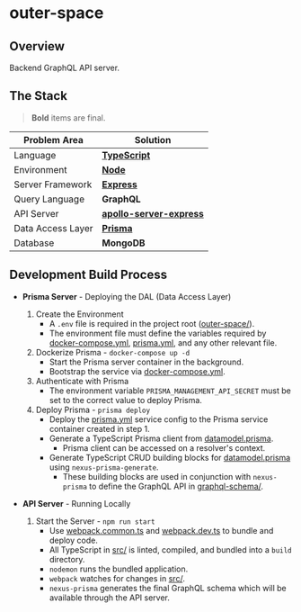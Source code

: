 # outer-space

## Overview

Backend GraphQL API server.

## The Stack

> **Bold** items are final.

| Problem Area | Solution |
| --- | --- |
| Language | **[TypeScript](https://github.com/microsoft/TypeScript)** |
| Environment | **[Node](https://github.com/nodejs/node)** |
| Server Framework | **[Express](https://github.com/expressjs/express)** |
| Query Language | **GraphQL** |
| API Server | **[apollo-server-express](https://github.com/apollographql/apollo-server/tree/master/packages/apollo-server-express)** |
| Data Access Layer | **[Prisma](https://github.com/prisma/prisma)** |
| Database | **MongoDB** |

## Development Build Process

- **Prisma Server** - Deploying the DAL (Data Access Layer)
  1. Create the Environment
      - A `.env` file is required in the project root ([outer-space/](./)).
      - The environment file must define the variables required by [docker-compose.yml](./docker-compose.yml), [prisma.yml](./prisma/prisma.yml), and any other relevant file.
  2. Dockerize Prisma - `docker-compose up -d`
      - Start the Prisma server container in the background.
      - Bootstrap the service via [docker-compose.yml](./docker-compose.yml).
  3. Authenticate with Prisma
      - The environment variable `PRISMA_MANAGEMENT_API_SECRET` must be set to the correct value to deploy Prisma.
  4. Deploy Prisma - `prisma deploy`
      - Deploy the [prisma.yml](./prisma/prisma.yml) service config to the Prisma service container created in step 1.
      - Generate a TypeScript Prisma client from [datamodel.prisma](./prisma/datamodel.prisma).
        - Prisma client can be accessed on a resolver's context.
      - Generate TypeScript CRUD building blocks for [datamodel.prisma](./prisma/datamodel.prisma) using `nexus-prisma-generate`.
        - These building blocks are used in conjunction with `nexus-prisma` to define the GraphQL API in [graphql-schema/](./src/graphql-schema).

- **API Server** - Running Locally
  1. Start the Server - `npm run start`
      - Use [webpack.common.ts](./webpack.common.ts) and [webpack.dev.ts](./webpack.dev.ts) to bundle and deploy code.
      - All TypeScript in [src/](./src/) is linted, compiled, and bundled into a `build` directory.
      - `nodemon` runs the bundled application.
      - `webpack` watches for changes in [src/](./src/).
      - `nexus-prisma` generates the final GraphQL schema which will be available through the API server.
